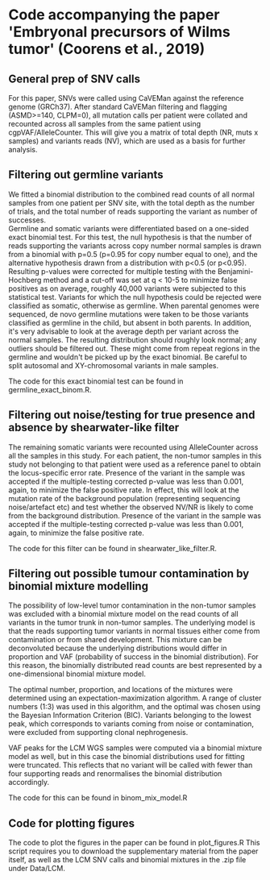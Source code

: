 # Code accompanying the paper 'Embryonal precursors of Wilms tumor' (Coorens et al., 2019)

## General prep of SNV calls

For this paper, SNVs were called using CaVEMan against the reference genome (GRCh37). 
After standard CaVEMan filtering and flagging (ASMD>=140, CLPM=0), all mutation calls per patient were collated and recounted across all samples from the same patient using cgpVAF/AlleleCounter. 
This will give you a matrix of total depth (NR, muts x samples) and variants reads (NV), which are used as a basis for further analysis.

## Filtering out germline variants

We fitted a binomial distribution to the combined read counts of all normal samples from one patient per SNV site, with the total depth as the number of trials, and the total number of reads supporting the variant as number of successes.  
Germline and somatic variants were differentiated based on a one-sided exact binomial test. 
For this test, the null hypothesis is that the number of reads supporting the variants across copy number normal samples is drawn from a binomial with p=0.5 (p=0.95 for copy number equal to one), and the alternative hypothesis drawn from a distribution with p<0.5 (or p<0.95). 
Resulting p-values were corrected for multiple testing with the Benjamini-Hochberg method and a cut-off was set at q < 10-5 to minimize false positives as on average, roughly 40,000 variants were subjected to this statistical test. 
Variants for which the null hypothesis could be rejected were classified as somatic, otherwise as germline. 
When parental genomes were sequenced, de novo germline mutations were taken to be those variants classified as germline in the child, but absent in both parents. 
In addition, it's very advisable to look at the average depth per variant across the normal samples. 
The resulting distribution should roughly look normal; any outliers should be filtered out. 
These might come from repeat regions in the germline and wouldn't be picked up by the exact binomial. 
Be careful to split autosomal and XY-chromosomal variants in male samples.

The code for this exact binomial test can be found in germline_exact_binom.R. 

## Filtering out noise/testing for true presence and absence by shearwater-like filter

The remaining somatic variants were recounted using AlleleCounter across all the samples in this study. 
For each patient, the non-tumor samples in this study not belonging to that patient were used as a reference panel to obtain the locus-specific error rate. 
Presence of the variant in the sample was accepted if the multiple-testing corrected p-value was less than 0.001, again, to minimize the false positive rate. 
In effect, this will look at the mutation rate of the background population (representing sequencing noise/artefact etc) and test whether the observed NV/NR is likely to come from the background distribution. 
Presence of the variant in the sample was accepted if the multiple-testing corrected p-value was less than 0.001, again, to minimize the false positive rate. 

The code for this filter can be found in shearwater_like_filter.R.

## Filtering out possible tumour contamination by binomial mixture modelling

The possibility of low-level tumor contamination in the non-tumor samples was excluded with a binomial mixture model on the read counts of all variants in the tumor trunk in non-tumor samples. The underlying model is that the reads supporting tumor variants in normal tissues either come from contamination or from shared development. This mixture can be deconvoluted because the underlying distributions would differ in proportion and VAF (probability of success in the binomial distribution). For this reason, the binomially distributed read counts are best represented by a one-dimensional binomial mixture model.

The optimal number, proportion, and locations of the mixtures were determined using an expectation-maximization algorithm. A range of cluster numbers (1:3) was used in this algorithm, and the optimal was chosen using the Bayesian Information Criterion (BIC). Variants belonging to the lowest peak, which corresponds to variants coming from noise or contamination, were excluded from supporting clonal nephrogenesis.

VAF peaks for the LCM WGS samples were computed via a binomial mixture model as well, but in this case the binomial distributions used for fitting were truncated. This reflects that no variant will be called with fewer than four supporting reads and renormalises the binomial distribution accordingly. 

The code for this can be found in binom_mix_model.R

## Code for plotting figures

The code to plot the figures in the paper can be found in plot_figures.R This script requires you to download the supplementary material from the paper itself, as well as the LCM SNV calls and binomial mixtures in the .zip file under Data/LCM.

